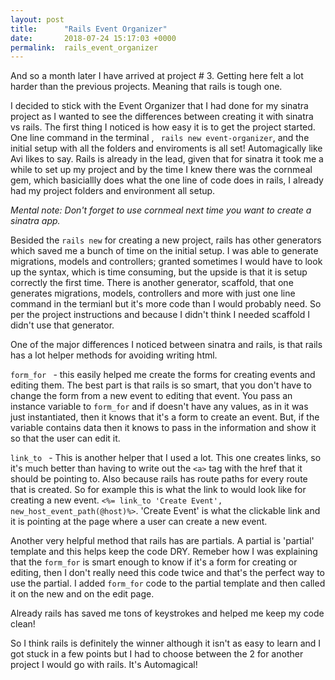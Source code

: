 ```yaml
---
layout: post
title:      "Rails Event Organizer"
date:       2018-07-24 15:17:03 +0000
permalink:  rails_event_organizer
---
```



And so a month later I have arrived at project # 3. Getting here felt a lot harder than the previous projects. Meaning that rails is tough one. 

I decided to stick with the Event Organizer that I had done for my sinatra project as I wanted to see the differences between creating it with sinatra vs rails. The first thing I noticed is how easy it is to get the project started. One line command  in the terminal , ` rails new event-organizer`,  and the initial setup with all the folders and enviroments is all set! Automagically like Avi likes to say. Rails is already in the lead, given that for sinatra it took me a while to set up my project and by the time I knew there was the cornmeal gem, which basiciallly does what the one line of code does in rails, I already had my project folders and environment all setup. 

*Mental note: Don't forget to use cornmeal next time you want to create a sinatra app.*

Besided the `rails new` for creating a new project, rails has other generators which saved me a bunch of time on the initial setup. I was able to generate  migrations, models and controllers; granted sometimes I would have to look up the syntax, which is time consuming, but the upside is that it is setup correctly the first time.  There is another generator, scaffold, that one generates migrations, models, controllers and more with just one line command in the termianl but it's more code than I would probably need. So per the project instructions and because I didn't think I needed scaffold I didn't use that generator. 


One of the major differences I noticed between sinatra and rails, is that rails has a lot helper methods for avoiding  writing html. 

`form_for ` - this easily helped me create the forms for creating events and editing them. The best part is that rails is so smart, that you don't have to change the form from a new event to editing that event.  You pass an instance variable to `form_for` and if doesn't have any values, as in it was just instantiated, then it knows that it's a form to create an event. But, if the variable contains data then it knows to pass in the information and show it so that the user can edit it. 

`link_to ` - This is another helper that I used a lot. This one creates links, so it's much better than having to write out the `<a>` tag with the href that it should be pointing to. Also because rails has route paths for every route that is created.  So for example this is what the link to would look like for creating a new event.  `<%= link_to 'Create Event', new_host_event_path(@host)%>`. 'Create Event' is what the clickable link  and it is pointing at the page where a user can create a new event. 

Another very helpful method that rails has are partials. A partial is  'partial' template and this helps keep the code DRY.  Remeber how I was explaining that the `form_for` is smart enough to know if it's a form for creating or editing, then I don't really need this code twice and that's the perfect way to use the partial. I added `form_for`  code to the partial template and then called it on the new and on the edit page. 

Already rails has saved me tons of keystrokes and helped me keep my code clean!

So I think rails is definitely the winner although it isn't as easy to learn and I got stuck in a few points but I had to choose between the 2 for another project  I would go with rails. It's Automagical!


